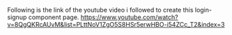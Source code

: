 Following is the link of the youtube video i followed to create this login-signup component page. 
https://www.youtube.com/watch?v=8QgQKRcAUvM&list=PLttNoV1ZgO5S8HSr5erwHBO-i54ZCc_T2&index=3
